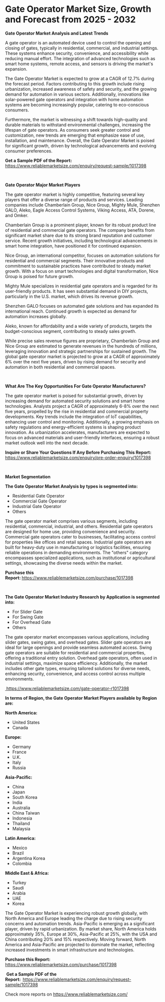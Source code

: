 <p><h1>Gate Operator Market Size, Growth and Forecast from 2025 - 2032</h1></p><p><strong>Gate Operator Market Analysis and Latest Trends</strong></p>
<p><p>A gate operator is an automated device used to control the opening and closing of gates, typically in residential, commercial, and industrial settings. These systems enhance security, convenience, and accessibility while reducing manual effort. The integration of advanced technologies such as smart home systems, remote access, and sensors is driving the market's expansion.</p><p>The Gate Operator Market is expected to grow at a CAGR of 12.7% during the forecast period. Factors contributing to this growth include rising urbanization, increased awareness of safety and security, and the growing demand for automation in various sectors. Additionally, innovations like solar-powered gate operators and integration with home automation systems are becoming increasingly popular, catering to eco-conscious consumers. </p><p>Furthermore, the market is witnessing a shift towards high-quality and durable materials to withstand environmental challenges, increasing the lifespan of gate operators. As consumers seek greater control and customization, new trends are emerging that emphasize ease of use, installation, and maintenance. Overall, the Gate Operator Market is poised for significant growth, driven by technological advancements and evolving consumer preferences.</p></p>
<p><strong>Get a Sample PDF of the Report:&nbsp;</strong> <a href="https://www.reliablemarketsize.com/enquiry/request-sample/1017398?utm_campaign=2314&utm_medium=2&utm_source=Github&utm_content=ia&utm_term=17022025&utm_id=gate-operator">https://www.reliablemarketsize.com/enquiry/request-sample/1017398</a></p>
<p>&nbsp;</p>
<p><strong>Gate Operator Major Market Players</strong></p>
<p><p>The gate operator market is highly competitive, featuring several key players that offer a diverse range of products and services. Leading companies include Chamberlain Group, Nice Group, Mighty Mule, Shenzhen GALO, Aleko, Eagle Access Control Systems, Viking Access, ATA, Dorene, and Omker.</p><p>Chamberlain Group is a prominent player, known for its robust product line of residential and commercial gate operators. The company benefits from significant market share due to its strong brand reputation and customer service. Recent growth initiatives, including technological advancements in smart home integration, have positioned it for continued expansion.</p><p>Nice Group, an international competitor, focuses on automation solutions for residential and commercial segments. Their innovative products and commitment to sustainable practices have contributed to steady market growth. With a focus on smart technologies and digital transformation, Nice Group is poised for future growth.</p><p>Mighty Mule specializes in residential gate operators and is regarded for its user-friendly products. It has seen substantial demand in DIY projects, particularly in the U.S. market, which drives its revenue growth.</p><p>Shenzhen GALO focuses on automated gate solutions and has expanded its international reach. Continued growth is expected as demand for automation increases globally.</p><p>Aleko, known for affordability and a wide variety of products, targets the budget-conscious segment, contributing to steady sales growth. </p><p>While precise sales revenue figures are proprietary, Chamberlain Group and Nice Group are estimated to generate revenues in the hundreds of millions, leveraging innovation and strategic partnerships for sustained growth. The global gate operator market is projected to grow at a CAGR of approximately 6% over the next five years, driven by rising demand for security and automation in both residential and commercial spaces.</p></p>
<p>&nbsp;</p>
<p><strong>What Are The Key Opportunities For Gate Operator Manufacturers?</strong></p>
<p><p>The gate operator market is poised for substantial growth, driven by increasing demand for automated security solutions and smart home technologies. Analysts project a CAGR of approximately 6-8% over the next five years, propelled by the rise in residential and commercial property developments. Key trends include the integration of IoT capabilities, enhancing user control and monitoring. Additionally, a growing emphasis on safety regulations and energy-efficient systems is shaping product innovation. As urbanization accelerates, manufacturers are expected to focus on advanced materials and user-friendly interfaces, ensuring a robust market outlook well into the next decade.</p></p>
<p><strong>Inquire or Share Your Questions If Any Before Purchasing This Report:</strong> <a href="https://www.reliablemarketsize.com/enquiry/pre-order-enquiry/1017398?utm_campaign=2314&utm_medium=2&utm_source=Github&utm_content=ia&utm_term=17022025&utm_id=gate-operator">https://www.reliablemarketsize.com/enquiry/pre-order-enquiry/1017398</a></p>
<p>&nbsp;</p>
<p><strong>Market Segmentation</strong></p>
<p><strong>The Gate Operator Market Analysis by types is segmented into:</strong></p>
<p><ul><li>Residential Gate Operator</li><li>Commercial Gate Operator</li><li>Industrial Gate Operator</li><li>Others</li></ul></p>
<p><p>The gate operator market comprises various segments, including residential, commercial, industrial, and others. Residential gate operators are designed for home use, providing convenience and security. Commercial gate operators cater to businesses, facilitating access control for properties like offices and retail spaces. Industrial gate operators are built for heavy-duty use in manufacturing or logistics facilities, ensuring reliable operations in demanding environments. The "others" category encompasses specialized applications, such as institutional or agricultural settings, showcasing the diverse needs within the market.</p></p>
<p><strong>Purchase this Report:&nbsp;</strong><a href="https://www.reliablemarketsize.com/purchase/1017398?utm_campaign=2314&utm_medium=2&utm_source=Github&utm_content=ia&utm_term=17022025&utm_id=gate-operator">https://www.reliablemarketsize.com/purchase/1017398</a></p>
<p>&nbsp;</p>
<p><strong>The Gate Operator Market Industry Research by Application is segmented into:</strong></p>
<p><ul><li>For Slider Gate</li><li>For Swing Gate</li><li>For Overhead Gate</li><li>Others</li></ul></p>
<p><p>The gate operator market encompasses various applications, including slider gates, swing gates, and overhead gates. Slider gate operators are ideal for large openings and provide seamless automated access. Swing gate operators are suitable for residential and commercial properties, offering a traditional entry solution. Overhead gate operators, often used in industrial settings, maximize space efficiency. Additionally, the market includes other gate types, ensuring tailored solutions for diverse needs, enhancing security, convenience, and access control across multiple environments.</p></p>
<p><a href="https://www.reliablemarketsize.com/gate-operator-r1017398?utm_campaign=2314&utm_medium=2&utm_source=Github&utm_content=ia&utm_term=17022025&utm_id=gate-operator">&nbsp;https://www.reliablemarketsize.com/gate-operator-r1017398</a></p>
<p><strong>In terms of Region, the Gate Operator Market Players available by Region are:</strong></p>
<p>
    <p> <strong> North America: </strong>
        <ul>
            <li>United States</li>
            <li>Canada</li>
        </ul>
        </p> 
    <p> <strong> Europe: </strong>
        <ul>
            <li>Germany</li>
            <li>France</li>
            <li>U.K.</li>
            <li>Italy</li>
            <li>Russia</li>
        </ul>
        </p> 
    <p> <strong> Asia-Pacific: </strong>
        <ul>
            <li>China</li>
            <li>Japan</li>
            <li>South Korea</li>
            <li>India</li>
            <li>Australia</li>
            <li>China Taiwan</li>
            <li>Indonesia</li>
            <li>Thailand</li>
            <li>Malaysia</li>
        </ul>
        </p> 
    <p> <strong> Latin America: </strong>
        <ul>
            <li>Mexico</li>
            <li>Brazil</li>
            <li>Argentina Korea</li>
            <li>Colombia</li>
        </ul>
        </p> 
    <p> <strong> Middle East & Africa: </strong>
        <ul>
            <li>Turkey</li>
            <li>Saudi</li>
            <li>Arabia</li>
            <li>UAE</li>
            <li>Korea</li>
        </ul>
    </p>
    </p>
<p><p>The Gate Operator Market is experiencing robust growth globally, with North America and Europe leading the charge due to rising security concerns and automation trends. Asia-Pacific is emerging as a significant player, driven by rapid urbanization. By market share, North America holds approximately 35%, Europe at 30%, Asia-Pacific at 25%, with the USA and China contributing 20% and 15% respectively. Moving forward, North America and Asia-Pacific are projected to dominate the market, reflecting increased investments in smart infrastructure and technologies.</p></p>
<p><strong>Purchase this Report: </strong><a href="https://www.reliablemarketsize.com/purchase/1017398?utm_campaign=2314&utm_medium=2&utm_source=Github&utm_content=ia&utm_term=17022025&utm_id=gate-operator">https://www.reliablemarketsize.com/purchase/1017398</a></p>
<p>&nbsp;<strong>Get a Sample PDF of the Report:&nbsp;&nbsp;</strong><a href="https://www.reliablemarketsize.com/enquiry/request-sample/1017398?utm_campaign=2314&utm_medium=2&utm_source=Github&utm_content=ia&utm_term=17022025&utm_id=gate-operator">https://www.reliablemarketsize.com/enquiry/request-sample/1017398</a></p>
<p><strong></strong></p>
<p>Check more reports on <a href="https://www.reliablemarketsize.com/?utm_campaign=2314&utm_medium=2&utm_source=Github&utm_content=ia&utm_term=17022025&utm_id=gate-operator">https://www.reliablemarketsize.com/</a></p>